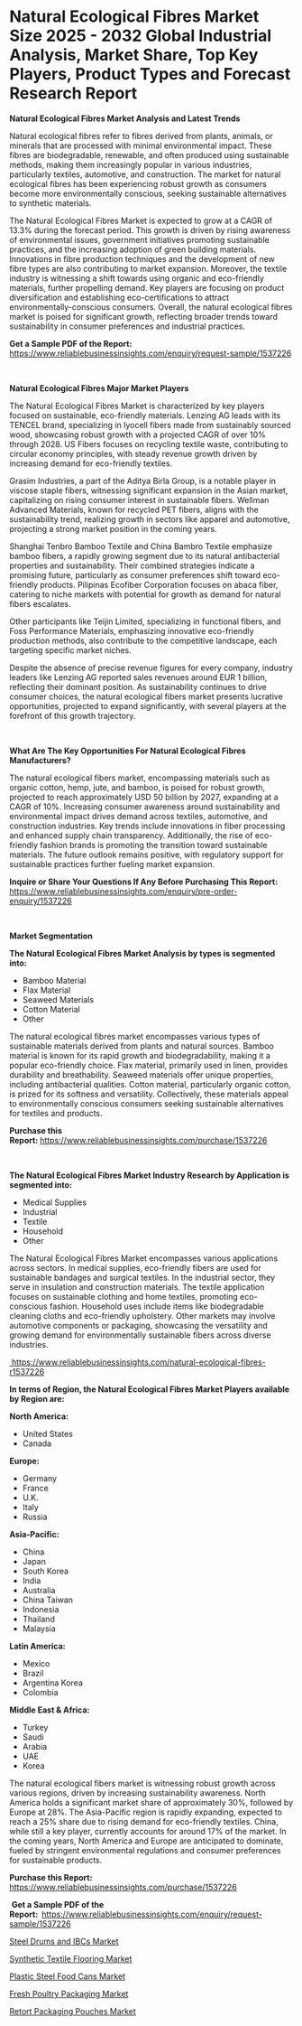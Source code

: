 <p><h1>Natural Ecological Fibres Market Size 2025 - 2032 Global Industrial Analysis, Market Share, Top Key Players, Product Types and Forecast Research Report</h1></p><p><strong>Natural Ecological Fibres Market Analysis and Latest Trends</strong></p>
<p><p>Natural ecological fibres refer to fibres derived from plants, animals, or minerals that are processed with minimal environmental impact. These fibres are biodegradable, renewable, and often produced using sustainable methods, making them increasingly popular in various industries, particularly textiles, automotive, and construction. The market for natural ecological fibres has been experiencing robust growth as consumers become more environmentally conscious, seeking sustainable alternatives to synthetic materials.</p><p>The Natural Ecological Fibres Market is expected to grow at a CAGR of 13.3% during the forecast period. This growth is driven by rising awareness of environmental issues, government initiatives promoting sustainable practices, and the increasing adoption of green building materials. Innovations in fibre production techniques and the development of new fibre types are also contributing to market expansion. Moreover, the textile industry is witnessing a shift towards using organic and eco-friendly materials, further propelling demand. Key players are focusing on product diversification and establishing eco-certifications to attract environmentally-conscious consumers. Overall, the natural ecological fibres market is poised for significant growth, reflecting broader trends toward sustainability in consumer preferences and industrial practices.</p></p>
<p><strong>Get a Sample PDF of the Report:&nbsp;</strong> <a href="https://www.reliablebusinessinsights.com/enquiry/request-sample/1537226?utm_campaign=39&utm_medium=2&utm_source=Github&utm_content=ia&utm_term=03042025&utm_id=natural-ecological-fibres">https://www.reliablebusinessinsights.com/enquiry/request-sample/1537226</a></p>
<p>&nbsp;</p>
<p><strong>Natural Ecological Fibres Major Market Players</strong></p>
<p><p>The Natural Ecological Fibres Market is characterized by key players focused on sustainable, eco-friendly materials. Lenzing AG leads with its TENCEL brand, specializing in lyocell fibers made from sustainably sourced wood, showcasing robust growth with a projected CAGR of over 10% through 2028. US Fibers focuses on recycling textile waste, contributing to circular economy principles, with steady revenue growth driven by increasing demand for eco-friendly textiles.</p><p>Grasim Industries, a part of the Aditya Birla Group, is a notable player in viscose staple fibers, witnessing significant expansion in the Asian market, capitalizing on rising consumer interest in sustainable fibers. Wellman Advanced Materials, known for recycled PET fibers, aligns with the sustainability trend, realizing growth in sectors like apparel and automotive, projecting a strong market position in the coming years.</p><p>Shanghai Tenbro Bamboo Textile and China Bambro Textile emphasize bamboo fibers, a rapidly growing segment due to its natural antibacterial properties and sustainability. Their combined strategies indicate a promising future, particularly as consumer preferences shift toward eco-friendly products. Pilipinas Ecofiber Corporation focuses on abaca fiber, catering to niche markets with potential for growth as demand for natural fibers escalates.</p><p>Other participants like Teijin Limited, specializing in functional fibers, and Foss Performance Materials, emphasizing innovative eco-friendly production methods, also contribute to the competitive landscape, each targeting specific market niches.</p><p>Despite the absence of precise revenue figures for every company, industry leaders like Lenzing AG reported sales revenues around EUR 1 billion, reflecting their dominant position. As sustainability continues to drive consumer choices, the natural ecological fibers market presents lucrative opportunities, projected to expand significantly, with several players at the forefront of this growth trajectory.</p></p>
<p>&nbsp;</p>
<p><strong>What Are The Key Opportunities For Natural Ecological Fibres Manufacturers?</strong></p>
<p><p>The natural ecological fibers market, encompassing materials such as organic cotton, hemp, jute, and bamboo, is poised for robust growth, projected to reach approximately USD 50 billion by 2027, expanding at a CAGR of 10%. Increasing consumer awareness around sustainability and environmental impact drives demand across textiles, automotive, and construction industries. Key trends include innovations in fiber processing and enhanced supply chain transparency. Additionally, the rise of eco-friendly fashion brands is promoting the transition toward sustainable materials. The future outlook remains positive, with regulatory support for sustainable practices further fueling market expansion.</p></p>
<p><strong>Inquire or Share Your Questions If Any Before Purchasing This Report:</strong> <a href="https://www.reliablebusinessinsights.com/enquiry/pre-order-enquiry/1537226?utm_campaign=39&utm_medium=2&utm_source=Github&utm_content=ia&utm_term=03042025&utm_id=natural-ecological-fibres">https://www.reliablebusinessinsights.com/enquiry/pre-order-enquiry/1537226</a></p>
<p>&nbsp;</p>
<p><strong>Market Segmentation</strong></p>
<p><strong>The Natural Ecological Fibres Market Analysis by types is segmented into:</strong></p>
<p><ul><li>Bamboo Material</li><li>Flax Material</li><li>Seaweed Materials</li><li>Cotton Material</li><li>Other</li></ul></p>
<p><p>The natural ecological fibres market encompasses various types of sustainable materials derived from plants and natural sources. Bamboo material is known for its rapid growth and biodegradability, making it a popular eco-friendly choice. Flax material, primarily used in linen, provides durability and breathability. Seaweed materials offer unique properties, including antibacterial qualities. Cotton material, particularly organic cotton, is prized for its softness and versatility. Collectively, these materials appeal to environmentally conscious consumers seeking sustainable alternatives for textiles and products.</p></p>
<p><strong>Purchase this Report:&nbsp;</strong><a href="https://www.reliablebusinessinsights.com/purchase/1537226?utm_campaign=39&utm_medium=2&utm_source=Github&utm_content=ia&utm_term=03042025&utm_id=natural-ecological-fibres">https://www.reliablebusinessinsights.com/purchase/1537226</a></p>
<p>&nbsp;</p>
<p><strong>The Natural Ecological Fibres Market Industry Research by Application is segmented into:</strong></p>
<p><ul><li>Medical Supplies</li><li>Industrial</li><li>Textile</li><li>Household</li><li>Other</li></ul></p>
<p><p>The Natural Ecological Fibres Market encompasses various applications across sectors. In medical supplies, eco-friendly fibers are used for sustainable bandages and surgical textiles. In the industrial sector, they serve in insulation and construction materials. The textile application focuses on sustainable clothing and home textiles, promoting eco-conscious fashion. Household uses include items like biodegradable cleaning cloths and eco-friendly upholstery. Other markets may involve automotive components or packaging, showcasing the versatility and growing demand for environmentally sustainable fibers across diverse industries.</p></p>
<p><a href="https://www.reliablebusinessinsights.com/natural-ecological-fibres-r1537226?utm_campaign=39&utm_medium=2&utm_source=Github&utm_content=ia&utm_term=03042025&utm_id=natural-ecological-fibres">&nbsp;https://www.reliablebusinessinsights.com/natural-ecological-fibres-r1537226</a></p>
<p><strong>In terms of Region, the Natural Ecological Fibres Market Players available by Region are:</strong></p>
<p>
    <p> <strong> North America: </strong>
        <ul>
            <li>United States</li>
            <li>Canada</li>
        </ul>
        </p> 
    <p> <strong> Europe: </strong>
        <ul>
            <li>Germany</li>
            <li>France</li>
            <li>U.K.</li>
            <li>Italy</li>
            <li>Russia</li>
        </ul>
        </p> 
    <p> <strong> Asia-Pacific: </strong>
        <ul>
            <li>China</li>
            <li>Japan</li>
            <li>South Korea</li>
            <li>India</li>
            <li>Australia</li>
            <li>China Taiwan</li>
            <li>Indonesia</li>
            <li>Thailand</li>
            <li>Malaysia</li>
        </ul>
        </p> 
    <p> <strong> Latin America: </strong>
        <ul>
            <li>Mexico</li>
            <li>Brazil</li>
            <li>Argentina Korea</li>
            <li>Colombia</li>
        </ul>
        </p> 
    <p> <strong> Middle East & Africa: </strong>
        <ul>
            <li>Turkey</li>
            <li>Saudi</li>
            <li>Arabia</li>
            <li>UAE</li>
            <li>Korea</li>
        </ul>
    </p>
    </p>
<p><p>The natural ecological fibers market is witnessing robust growth across various regions, driven by increasing sustainability awareness. North America holds a significant market share of approximately 30%, followed by Europe at 28%. The Asia-Pacific region is rapidly expanding, expected to reach a 25% share due to rising demand for eco-friendly textiles. China, while still a key player, currently accounts for around 17% of the market. In the coming years, North America and Europe are anticipated to dominate, fueled by stringent environmental regulations and consumer preferences for sustainable products.</p></p>
<p><strong>Purchase this Report: </strong><a href="https://www.reliablebusinessinsights.com/purchase/1537226?utm_campaign=39&utm_medium=2&utm_source=Github&utm_content=ia&utm_term=03042025&utm_id=natural-ecological-fibres">https://www.reliablebusinessinsights.com/purchase/1537226</a></p>
<p>&nbsp;<strong>Get a Sample PDF of the Report:&nbsp;&nbsp;</strong><a href="https://www.reliablebusinessinsights.com/enquiry/request-sample/1537226?utm_campaign=39&utm_medium=2&utm_source=Github&utm_content=ia&utm_term=03042025&utm_id=natural-ecological-fibres">https://www.reliablebusinessinsights.com/enquiry/request-sample/1537226</a></p>
<p><strong></strong></p>
<p><p><a href="https://github.com/decockogbaro25/Market-Research-Report-List-1/blob/main/steel-drums-and-ibcs-market.md?utm_campaign=39&utm_medium=2&utm_source=Github&utm_content=ia&utm_term=03042025&utm_id=natural-ecological-fibres">Steel Drums and IBCs Market</a></p><p><a href="https://github.com/panciujoslin3/Market-Research-Report-List-1/blob/main/synthetic-textile-flooring-market.md?utm_campaign=39&utm_medium=2&utm_source=Github&utm_content=ia&utm_term=03042025&utm_id=natural-ecological-fibres">Synthetic Textile Flooring Market</a></p><p><a href="https://github.com/gummaarmel83/Market-Research-Report-List-1/blob/main/plastic-steel-food-cans-market.md?utm_campaign=39&utm_medium=2&utm_source=Github&utm_content=ia&utm_term=03042025&utm_id=natural-ecological-fibres">Plastic Steel Food Cans Market</a></p><p><a href="https://github.com/widlerumland/Market-Research-Report-List-1/blob/main/fresh-poultry-packaging-market.md?utm_campaign=39&utm_medium=2&utm_source=Github&utm_content=ia&utm_term=03042025&utm_id=natural-ecological-fibres">Fresh Poultry Packaging Market</a></p><p><a href="https://github.com/uldularido/Market-Research-Report-List-1/blob/main/retort-packaging-pouches-market.md?utm_campaign=39&utm_medium=2&utm_source=Github&utm_content=ia&utm_term=03042025&utm_id=natural-ecological-fibres">Retort Packaging Pouches Market</a></p></p>